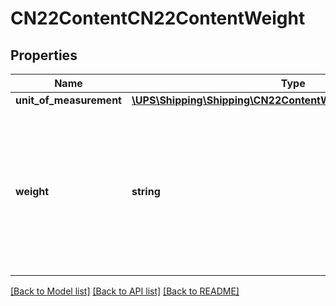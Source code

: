 # CN22ContentCN22ContentWeight

## Properties
Name | Type | Description | Notes
------------ | ------------- | ------------- | -------------
**unit_of_measurement** | [**\UPS\Shipping\Shipping\CN22ContentWeightUnitOfMeasurement**](CN22ContentWeightUnitOfMeasurement.md) |  | 
**weight** | **string** | Total weight of the content. Pounds and Ounces are allowed up to 2 decimals.  Required if the CN22 form container is present. | 

[[Back to Model list]](../../README.md#documentation-for-models) [[Back to API list]](../../README.md#documentation-for-api-endpoints) [[Back to README]](../../README.md)

